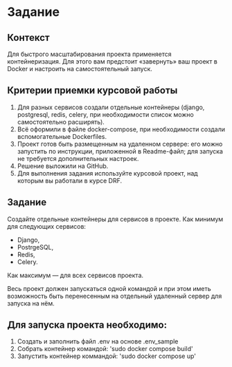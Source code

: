 # Задание
## Контекст

Для быстрого масштабирования проекта применяется контейнеризация. Для этого вам предстоит «завернуть» ваш проект в
Docker и настроить на самостоятельный запуск.

## Критерии приемки курсовой работы

1. Для разных сервисов создали отдельные контейнеры (django, postgresql, redis, celery,
   при необходимости список можно самостоятельно расширять).
2. Всё оформили в файле docker-compose, при необходимости создали вспомогательные Dockerfiles.
3. Проект готов быть размещенным на удаленном сервере:
   его можно запустить по инструкции, приложенной в Readme-файл;
   для запуска не требуется дополнительных настроек.
4. Решение выложили на GitHub.
5. Для выполнения задания используйте курсовой проект, над которым вы работали в курсе DRF.

## Задание

Cоздайте отдельные контейнеры для сервисов в проекте.
Как минимум для следующих сервисов:
- Django,
- PostrgeSQL,
- Redis,
- Celery.

Как максимум — для всех сервисов проекта.

Весь проект должен запускаться одной командой и при этом иметь возможность быть перенесенным на отдельный
удаленный сервер для запуска на нём.


## Для запуска проекта необходимо:

1. Создать и заполнить файл .env на основе .env_sample
2. Собрать контейнер командой: 'sudo docker compose build'
3. Запустить контейнер коммандой: 'sudo docker compose up'
